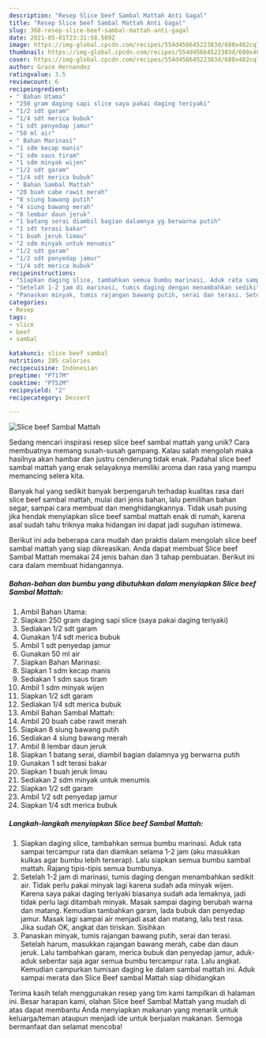 ```yaml
---
description: "Resep Slice beef Sambal Mattah Anti Gagal"
title: "Resep Slice beef Sambal Mattah Anti Gagal"
slug: 368-resep-slice-beef-sambal-mattah-anti-gagal
date: 2021-05-01T23:31:58.589Z
image: https://img-global.cpcdn.com/recipes/554d45664522383d/680x482cq70/slice-beef-sambal-mattah-foto-resep-utama.jpg
thumbnail: https://img-global.cpcdn.com/recipes/554d45664522383d/680x482cq70/slice-beef-sambal-mattah-foto-resep-utama.jpg
cover: https://img-global.cpcdn.com/recipes/554d45664522383d/680x482cq70/slice-beef-sambal-mattah-foto-resep-utama.jpg
author: Grace Hernandez
ratingvalue: 3.5
reviewcount: 6
recipeingredient:
- " Bahan Utama"
- "250 gram daging sapi slice saya pakai daging teriyaki"
- "1/2 sdt garam"
- "1/4 sdt merica bubuk"
- "1 sdt penyedap jamur"
- "50 ml air"
- " Bahan Marinasi"
- "1 sdm kecap manis"
- "1 sdm saus tiram"
- "1 sdm minyak wijen"
- "1/2 sdt garam"
- "1/4 sdt merica bubuk"
- " Bahan Sambal Mattah"
- "20 buah cabe rawit merah"
- "8 siung bawang putih"
- "4 siung bawang merah"
- "8 lembar daun jeruk"
- "1 batang serai diambil bagian dalamnya yg berwarna putih"
- "1 sdt terasi bakar"
- "1 buah jeruk limau"
- "2 sdm minyak untuk menumis"
- "1/2 sdt garam"
- "1/2 sdt penyedap jamur"
- "1/4 sdt merica bubuk"
recipeinstructions:
- "Siapkan daging slice, tambahkan semua bumbu marinasi. Aduk rata sampai tercampur rata dan diamkan selama 1-2 jam (aku masukkan kulkas agar bumbu lebih terserap). Lalu siapkan semua bumbu sambal mattah. Rajang tipis-tipis semua bumbunya."
- "Setelah 1-2 jam di marinasi, tumis daging dengan menambahkan sedikit air. Tidak perlu pakai minyak lagi karena sudah ada minyak wijen. Karena saya pakai daging teriyaki biasanya sudah ada lemaknya, jadi tidak perlu lagi ditambah minyak. Masak sampai daging berubah warna dan matang. Kemudian tambahkan garam, lada bubuk dan penyedap jamur. Masak lagi sampai air menjadi asat dan matang, lalu test rasa. Jika sudah OK, angkat dan tiriskan. Sisihkan"
- "Panaskan minyak, tumis rajangan bawang putih, serai dan terasi. Setelah harum, masukkan rajangan bawang merah, cabe dan daun jeruk. Lalu tambahkan garam, merica bubuk dan penyedap jamur, aduk-aduk sebentar saja agar semua bumbu tercampur rata. Lalu angkat. Kemudian campurkan tumisan daging ke dalam sambal mattah ini. Aduk sampai merata dan Slice Beef sambal Mattah siap dihidangkan"
categories:
- Resep
tags:
- slice
- beef
- sambal

katakunci: slice beef sambal 
nutrition: 205 calories
recipecuisine: Indonesian
preptime: "PT17M"
cooktime: "PT52M"
recipeyield: "2"
recipecategory: Dessert

---
```



![Slice beef Sambal Mattah](https://img-global.cpcdn.com/recipes/554d45664522383d/680x482cq70/slice-beef-sambal-mattah-foto-resep-utama.jpg)

Sedang mencari inspirasi resep slice beef sambal mattah yang unik? Cara membuatnya memang susah-susah gampang. Kalau salah mengolah maka hasilnya akan hambar dan justru cenderung tidak enak. Padahal slice beef sambal mattah yang enak selayaknya memiliki aroma dan rasa yang mampu memancing selera kita.

Banyak hal yang sedikit banyak berpengaruh terhadap kualitas rasa dari slice beef sambal mattah, mulai dari jenis bahan, lalu pemilihan bahan segar, sampai cara membuat dan menghidangkannya. Tidak usah pusing jika hendak menyiapkan slice beef sambal mattah enak di rumah, karena asal sudah tahu triknya maka hidangan ini dapat jadi suguhan istimewa.




Berikut ini ada beberapa cara mudah dan praktis dalam mengolah slice beef sambal mattah yang siap dikreasikan. Anda dapat membuat Slice beef Sambal Mattah memakai 24 jenis bahan dan 3 tahap pembuatan. Berikut ini cara dalam membuat hidangannya.

<!--inarticleads1-->

##### Bahan-bahan dan bumbu yang dibutuhkan dalam menyiapkan Slice beef Sambal Mattah:

1. Ambil  Bahan Utama:
1. Siapkan 250 gram daging sapi slice (saya pakai daging teriyaki)
1. Sediakan 1/2 sdt garam
1. Gunakan 1/4 sdt merica bubuk
1. Ambil 1 sdt penyedap jamur
1. Gunakan 50 ml air
1. Siapkan  Bahan Marinasi:
1. Siapkan 1 sdm kecap manis
1. Sediakan 1 sdm saus tiram
1. Ambil 1 sdm minyak wijen
1. Siapkan 1/2 sdt garam
1. Sediakan 1/4 sdt merica bubuk
1. Ambil  Bahan Sambal Mattah:
1. Ambil 20 buah cabe rawit merah
1. Siapkan 8 siung bawang putih
1. Sediakan 4 siung bawang merah
1. Ambil 8 lembar daun jeruk
1. Siapkan 1 batang serai, diambil bagian dalamnya yg berwarna putih
1. Gunakan 1 sdt terasi bakar
1. Siapkan 1 buah jeruk limau
1. Sediakan 2 sdm minyak untuk menumis
1. Siapkan 1/2 sdt garam
1. Ambil 1/2 sdt penyedap jamur
1. Siapkan 1/4 sdt merica bubuk




<!--inarticleads2-->

##### Langkah-langkah menyiapkan Slice beef Sambal Mattah:

1. Siapkan daging slice, tambahkan semua bumbu marinasi. Aduk rata sampai tercampur rata dan diamkan selama 1-2 jam (aku masukkan kulkas agar bumbu lebih terserap). Lalu siapkan semua bumbu sambal mattah. Rajang tipis-tipis semua bumbunya.
1. Setelah 1-2 jam di marinasi, tumis daging dengan menambahkan sedikit air. Tidak perlu pakai minyak lagi karena sudah ada minyak wijen. Karena saya pakai daging teriyaki biasanya sudah ada lemaknya, jadi tidak perlu lagi ditambah minyak. Masak sampai daging berubah warna dan matang. Kemudian tambahkan garam, lada bubuk dan penyedap jamur. Masak lagi sampai air menjadi asat dan matang, lalu test rasa. Jika sudah OK, angkat dan tiriskan. Sisihkan
1. Panaskan minyak, tumis rajangan bawang putih, serai dan terasi. Setelah harum, masukkan rajangan bawang merah, cabe dan daun jeruk. Lalu tambahkan garam, merica bubuk dan penyedap jamur, aduk-aduk sebentar saja agar semua bumbu tercampur rata. Lalu angkat. Kemudian campurkan tumisan daging ke dalam sambal mattah ini. Aduk sampai merata dan Slice Beef sambal Mattah siap dihidangkan




Terima kasih telah menggunakan resep yang tim kami tampilkan di halaman ini. Besar harapan kami, olahan Slice beef Sambal Mattah yang mudah di atas dapat membantu Anda menyiapkan makanan yang menarik untuk keluarga/teman ataupun menjadi ide untuk berjualan makanan. Semoga bermanfaat dan selamat mencoba!
